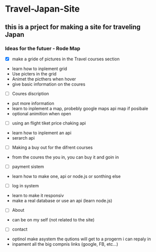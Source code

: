 # Travel-Japan-Site
this is a prject for making a site for traveling Japan
---
### Ideas for the futuer -  Rode Map
- [x] make a gride of pictures in the Travel courses section
- learn how to inplement grid
- Use picters in the  grid
- Animet the picthers when hover
- give basic information on the coures 
- [ ] Coures discription 
- put  more information 
- learn to inplement a map, probebly google maps api map if posibale
- optional animition when open
- [ ] using an flight tiket price chaking api
- learn how to inplement an api 
- serarch api
- [ ] Making a buy out for the difrent courses
- from the coures the you in, you can buy it and goin in
- [ ] payment sistem 
- learn how to make one, api or node.js or sonthing else
- [ ] log in system
- learn to make it responsiv
- make a real database or use an api (learn node.js)
- [ ] About 
- can be on my self (not related to the site)
- [ ] contact
- optinol make asystem the qutions will get to a  progerm i can repaly in
- inpament all the big compnis links (google, FB, etc...) 
